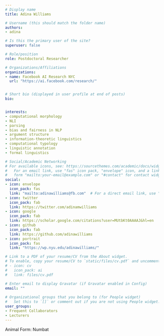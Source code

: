 ```yaml
---
# Display name
title: Adina Williams

# Username (this should match the folder name)
authors:
- adina

# Is this the primary user of the site?
superuser: false

# Role/position
role: Postdoctoral Researcher

# Organizations/Affiliations
organizations:
- name: Facebook AI Research NYC
  url: "https://ai.facebook.com/research/"


# Short bio (displayed in user profile at end of posts)
bio: 


interests:
- computational morphology 
- NLI 
- parsing
- bias and fairness in NLP
- argument structure
- information-theoretic linguistics
- computational typology
- linguistic annotation
- formal linguistics

# Social/Academic Networking
# For available icons, see: https://sourcethemes.com/academic/docs/widgets/#icons
#   For an email link, use "fas" icon pack, "envelope" icon, and a link in the
#   form "mailto:your-email@example.com" or "#contact" for contact widget.
social:
- icon: envelope
  icon_pack: fas
  link: "mailto:adinawilliams@fb.com"  # For a direct email link, use "mailto:test@example.org".
- icon: twitter
  icon_pack: fab
  link: https://twitter.com/adinamwilliams
- icon: google
  icon_pack: fab
  link: https://scholar.google.com/citations?user=MUtbKt0AAAAJ&hl=en
- icon: github
  icon_pack: fab
  link: https://github.com/adinawilliams
- icon: portrait
  icon_pack: fas
  link: "https://wp.nyu.edu/adinawilliams/"

# Link to a PDF of your resume/CV from the About widget.
# To enable, copy your resume/CV to `static/files/cv.pdf` and uncomment the lines below.  
# - icon: cv
#   icon_pack: ai
#   link: files/cv.pdf 

# Enter email to display Gravatar (if Gravatar enabled in Config)
email: ""
  
# Organizational groups that you belong to (for People widget)
#   Set this to `[]` or comment out if you are not using People widget.  
user_groups:
- Frequent Collaborators
- Lecturers
---
```


Animal Form: Numbat 

<!-- <img  class="avatar-small" src="kinkajou.jpg" style="float: center" />
 -->